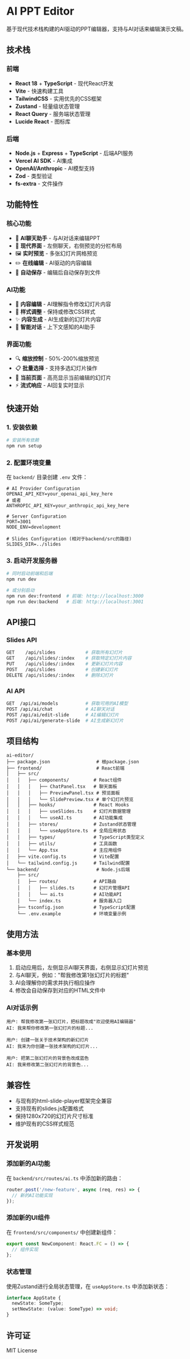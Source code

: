 # AI PPT Editor

基于现代技术栈构建的AI驱动的PPT编辑器，支持与AI对话来编辑演示文稿。

## 技术栈

### 前端
- **React 18** + **TypeScript** - 现代React开发
- **Vite** - 快速构建工具
- **TailwindCSS** - 实用优先的CSS框架
- **Zustand** - 轻量级状态管理
- **React Query** - 服务端状态管理
- **Lucide React** - 图标库

### 后端
- **Node.js** + **Express** + **TypeScript** - 后端API服务
- **Vercel AI SDK** - AI集成
- **OpenAI/Anthropic** - AI模型支持
- **Zod** - 类型验证
- **fs-extra** - 文件操作

## 功能特性

### 核心功能
- 🤖 **AI聊天助手** - 与AI对话来编辑PPT
- 📱 **现代界面** - 左侧聊天，右侧预览的分栏布局
- 🖼️ **实时预览** - 多张幻灯片网格预览
- ✏️ **在线编辑** - AI驱动的内容编辑
- 💾 **自动保存** - 编辑后自动保存到文件

### AI功能
- 📝 **内容编辑** - AI理解指令修改幻灯片内容
- 🎨 **样式调整** - 保持或修改CSS样式
- ✨ **内容生成** - AI生成新的幻灯片内容
- 🔄 **智能对话** - 上下文感知的AI助手

### 界面功能
- 🔍 **缩放控制** - 50%-200%缩放预览
- 📋 **批量选择** - 支持多选幻灯片操作
- 🎯 **当前页面** - 高亮显示当前编辑的幻灯片
- ⚡ **流式响应** - AI回复实时显示

## 快速开始

### 1. 安装依赖

```bash
# 安装所有依赖
npm run setup
```

### 2. 配置环境变量

在 `backend/` 目录创建 `.env` 文件：

```env
# AI Provider Configuration
OPENAI_API_KEY=your_openai_api_key_here
# 或者
ANTHROPIC_API_KEY=your_anthropic_api_key_here

# Server Configuration
PORT=3001
NODE_ENV=development

# Slides Configuration (相对于backend/src的路径)
SLIDES_DIR=../slides
```

### 3. 启动开发服务器

```bash
# 同时启动前端和后端
npm run dev

# 或分别启动
npm run dev:frontend  # 前端: http://localhost:3000
npm run dev:backend   # 后端: http://localhost:3001
```

## API接口

### Slides API

```bash
GET    /api/slides           # 获取所有幻灯片
GET    /api/slides/:index    # 获取特定幻灯片内容
PUT    /api/slides/:index    # 更新幻灯片内容
POST   /api/slides           # 创建新幻灯片
DELETE /api/slides/:index    # 删除幻灯片
```

### AI API

```bash
GET  /api/ai/models          # 获取可用的AI模型
POST /api/ai/chat            # AI聊天对话
POST /api/ai/edit-slide      # AI编辑幻灯片
POST /api/ai/generate-slide  # AI生成新幻灯片
```

## 项目结构

```
ai-editor/
├── package.json                 # 根package.json
├── frontend/                    # React前端
│   ├── src/
│   │   ├── components/         # React组件
│   │   │   ├── ChatPanel.tsx   # 聊天面板
│   │   │   ├── PreviewPanel.tsx # 预览面板
│   │   │   └── SlidePreview.tsx # 单个幻灯片预览
│   │   ├── hooks/              # React Hooks
│   │   │   ├── useSlides.ts    # 幻灯片数据管理
│   │   │   └── useAI.ts        # AI功能集成
│   │   ├── stores/             # Zustand状态管理
│   │   │   └── useAppStore.ts  # 全局应用状态
│   │   ├── types/              # TypeScript类型定义
│   │   ├── utils/              # 工具函数
│   │   └── App.tsx             # 主应用组件
│   ├── vite.config.ts          # Vite配置
│   └── tailwind.config.js      # Tailwind配置
└── backend/                     # Node.js后端
    ├── src/
    │   ├── routes/             # API路由
    │   │   ├── slides.ts       # 幻灯片管理API
    │   │   └── ai.ts           # AI功能API
    │   └── index.ts            # 服务器入口
    ├── tsconfig.json           # TypeScript配置
    └── .env.example            # 环境变量示例
```

## 使用方法

### 基本使用

1. 启动应用后，左侧显示AI聊天界面，右侧显示幻灯片预览
2. 与AI聊天，例如："帮我修改第1张幻灯片的标题"
3. AI会理解你的需求并执行相应操作
4. 修改会自动保存到对应的HTML文件中

### AI对话示例

```
用户: 帮我修改第一张幻灯片，把标题改成"欢迎使用AI编辑器"
AI: 我来帮你修改第一张幻灯片的标题...

用户: 创建一张关于技术架构的新幻灯片
AI: 我来为你创建一张技术架构的幻灯片...

用户: 把第二张幻灯片的背景色改成蓝色
AI: 我来修改第二张幻灯片的背景色...
```

## 兼容性

- 与现有的html-slide-player框架完全兼容
- 支持现有的slides.js配置格式
- 保持1280x720的幻灯片尺寸标准
- 维护现有的CSS样式规范

## 开发说明

### 添加新的AI功能

在 `backend/src/routes/ai.ts` 中添加新的路由：

```typescript
router.post('/new-feature', async (req, res) => {
  // 新的AI功能实现
});
```

### 添加新的UI组件

在 `frontend/src/components/` 中创建新组件：

```typescript
export const NewComponent: React.FC = () => {
  // 组件实现
};
```

### 状态管理

使用Zustand进行全局状态管理，在 `useAppStore.ts` 中添加新状态：

```typescript
interface AppState {
  newState: SomeType;
  setNewState: (value: SomeType) => void;
}
```

## 许可证

MIT License